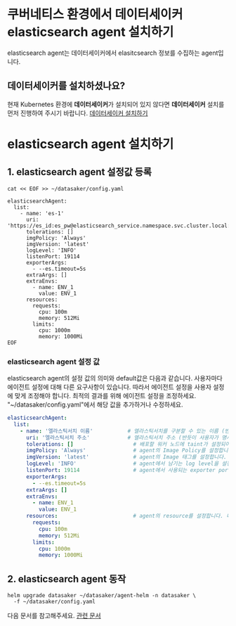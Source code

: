 # 쿠버네티스 환경에서 데이터세이커 elasticsearch agent 설치하기
elasticsearch agent는 데이터세이커에서 elasitcsearch 정보를 수집하는 agent입니다.

## 데이터세이커를 설치하셨나요?
현재 Kubernetes 환경에 **데이터세이커**가 설치되어 있지 않다면 **데이터세이커** 설치를 먼저 진행하여 주시기 바랍니다. [데이터세이커 설치하기](../../README.md)

# elasticsearch agent 설치하기
## 1. elasticsearch agent 설정값 등록
```shell
cat << EOF >> ~/datasaker/config.yaml

elasticsearchAgent:
  list:
    - name: 'es-1'
      uri: 'https://es_id:es_pw@elasticsearch_service.namespace.svc.cluster.local:9200'
      tolerations: []
      imgPolicy: 'Always'
      imgVersion: 'latest'
      logLevel: 'INFO'
      listenPort: 19114
      exporterArgs:
        - --es.timeout=5s
      extraArgs: []
      extraEnvs:
        - name: ENV_1
          value: ENV_1
      resources:
        requests:
          cpu: 100m
          memory: 512Mi
        limits:
          cpu: 1000m
          memory: 1000Mi
EOF
```
### elasticsearch agent 설정 값
elasticsearch agent의 설정 값의 의미와 default값은 다음과 같습니다. 사용자마다 에이전트 설정에 대해 다른 요구사항이 있습니다. 따라서 에이전트 설정을 사용자 설정에 맞게 조정해야 합니다. 최적의 결과를 위해 에이전트 설정을 조정하세요.
"~/datasaker/config.yaml"에서 해당 값을 추가하거나 수정하세요.
```yaml
elasticsearchAgent:
  list:
    - name: '엘라스틱서치 이름'           # 엘라스틱서치를 구분할 수 있는 이름 (반듯이 사용자가 명시해야 합니다.)
      uri: '엘라스틱서치 주소'            # 엘라스틱서치 주소 (반듯이 사용자가 명시해야 합니다.)
      tolerations: []                   # 배포할 워커 노드에 taint가 설정되어 있을 경우 taint를 추가합니다.
      imgPolicy: 'Always'               # agent의 Image Policy를 설정합니다. [Always, IfNotPresent, Never]
      imgVersion: 'latest'              # agent의 Image 태그를 설정합니다.
      logLevel: 'INFO'                  # agent에서 남기는 log level을 설정합니다. [debug > info > warn > error > panic > fatal]
      listenPort: 19114                 # agent에서 사용되는 exporter port를 설정합니다.
      exporterArgs:
        - --es.timeout=5s
      extraArgs: []
      extraEnvs:
        - name: ENV_1
          value: ENV_1
      resources:                        # agent의 resource를 설정합니다. 너무 작게할 경우 정상동작을 못할 수 있습니다.
        requests:
          cpu: 100m
          memory: 512Mi
        limits:
          cpu: 1000m
          memory: 1000Mi
```

## 2. elasticsearch agent 동작
```shell
helm upgrade datasaker ~/datasaker/agent-helm -n datasaker \
  -f ~/datasaker/config.yaml
```


다음 문서를 참고해주세요. [관련 문서](../../../../settings/dsk-elasticsearch-agent/settings.md)
